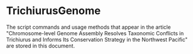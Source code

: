 # TrichiurusGenome
The script commands and usage methods that appear in the article "Chromosome-level Genome Assembly Resolves Taxonomic Conflicts in Trichiurus and Informs Its Conservation Strategy in the Northwest Pacific" are stored in this document.
